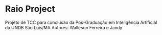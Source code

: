 # Raio Project
Projeto de TCC para conclusao da Pos-Graduação em Inteligência Artificial da UNDB São Luís/MA
Autores: Walleson Ferreira e Jandy
